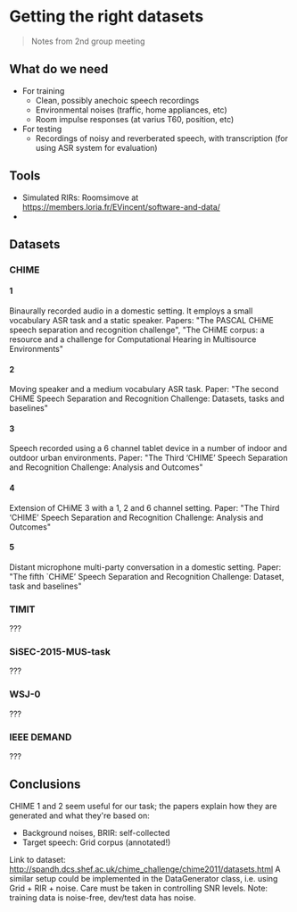 # Getting the right datasets
> Notes from 2nd group meeting

## What do we need
- For training
    - Clean, possibly anechoic speech recordings
    - Environmental noises (traffic, home appliances, etc)
    - Room impulse responses (at varius T60, position, etc)
- For testing
    - Recordings of noisy and reverberated speech, with transcription (for using ASR system for evaluation)

## Tools
- Simulated RIRs: Roomsimove at https://members.loria.fr/EVincent/software-and-data/
- 

## Datasets
### CHIME
#### 1
Binaurally recorded audio in a domestic setting. It employs a small vocabulary ASR task and a static speaker. 
Papers: "The PASCAL CHiME speech separation and recognition challenge", "The CHiME corpus: a resource and a challenge for Computational Hearing in Multisource Environments"
#### 2 
Moving speaker and a medium vocabulary ASR task. 
Paper: "The second CHiME Speech Separation and Recognition Challenge: Datasets, tasks and baselines"
#### 3
Speech recorded using a 6 channel tablet device in a number of indoor and outdoor urban environments.
Paper: "The Third ‘CHIME’ Speech Separation and Recognition Challenge: Analysis and Outcomes"
#### 4
Extension of CHiME 3 with a 1, 2 and 6 channel setting.
Paper: "The Third ‘CHIME’ Speech Separation and Recognition Challenge: Analysis and Outcomes"
#### 5
Distant microphone multi-party conversation in a domestic setting.
Paper: "The fifth `CHiME’ Speech Separation and Recognition Challenge: Dataset, task and baselines"

### TIMIT
???

### SiSEC-2015-MUS-task
???

### WSJ-0
???

### IEEE DEMAND
???

## Conclusions
CHIME 1 and 2 seem useful for our task; the papers explain how they are generated and what they're based on:
 - Background noises, BRIR: self-collected
 - Target speech: Grid corpus (annotated!)

Link to dataset: http://spandh.dcs.shef.ac.uk/chime_challenge/chime2011/datasets.html
A similar setup could be implemented in the DataGenerator class, i.e. using Grid + RIR + noise.
Care must be taken in controlling SNR levels. Note: training data is noise-free, dev/test data has noise.

